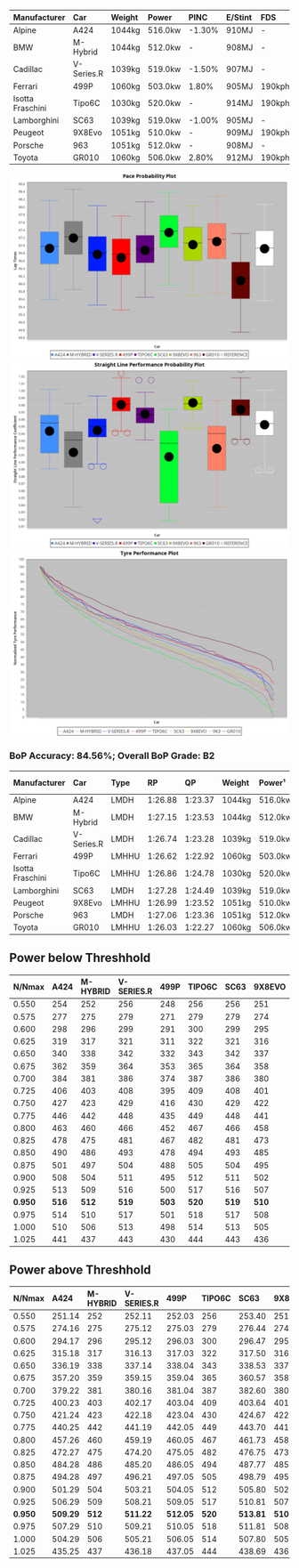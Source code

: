 | Manufacturer     | Car        | Weight | Power   | PINC    | E/Stint | FDS     |
|:-|:-|:-|:-|:-|:-|:-|
| Alpine           | A424       | 1044kg | 516.0kw | -1.30%  | 910MJ   |    -    |
| BMW              | M-Hybrid   | 1044kg | 512.0kw |    -    | 908MJ   |    -    |
| Cadillac         | V-Series.R | 1039kg | 519.0kw | -1.50%  | 907MJ   |    -    |
| Ferrari          | 499P       | 1060kg | 503.0kw | 1.80%   | 905MJ   | 190kph  |
| Isotta Fraschini | Tipo6C     | 1030kg | 520.0kw |    -    | 914MJ   | 190kph  |
| Lamborghini      | SC63       | 1039kg | 519.0kw | -1.00%  | 905MJ   |    -    |
| Peugeot          | 9X8Evo     | 1051kg | 510.0kw |    -    | 909MJ   | 190kph  |
| Porsche          | 963        | 1051kg | 512.0kw |    -    | 908MJ   |    -    |
| Toyota           | GR010      | 1060kg | 506.0kw | 2.80%   | 912MJ   | 190kph  |

![PACECHART](./IMG/OFFICIAL.png)
![STRAIGHTLINEPERFORMANCECHART](./IMG/OFFICIAL_sp.png)
![TYREPERFORMANCECHART](./IMG/OFFICIAL_tw.png)

### BoP Accuracy: 84.56%; Overall BoP Grade: B2
| Manufacturer     | Car        | Type  | RP      | QP      | Weight | Power¹  | Threshhold | PINC    | Power²   | E/Stint | AVG Vmax  | FDS     | RDLC | L/Stint | BOP-Grade | Model Accuracy | Model Points | Match% | SimDiff |
|:-|:-|:-|:-|:-|:-|:-|:-|:-|:-|:-|:-|:-|:-|:-|:-|:-|:-|:-|:-|
| Alpine           | A424       | LMDH  | 1:26.88 | 1:23.37 | 1044kg | 516.0kw | 250.0kph   | -1.30%  | 509.30kw |  910MJ  | 273.64kph |    -    | 1.02 | 43      | ~A1       | 99.58%         | 1429         | 96.36% | #       |
| BMW              | M-Hybrid   | LMDH  | 1:27.15 | 1:23.53 | 1044kg | 512.0kw | 250.0kph   |    -    | 512.00kw |  908MJ  | 269.41kph |    -    | 1.03 | 43      | +B1       | 99.97%         | 2912         | 87.94% | #       |
| Cadillac         | V-Series.R | LMDH  | 1:26.74 | 1:23.28 | 1039kg | 519.0kw | 250.0kph   | -1.50%  | 511.20kw |  907MJ  | 273.06kph |    -    | 1.03 | 43      | ~A1       | 99.49%         | 5225         | 95.98% | #       |
| Ferrari          | 499P       | LMHHU | 1:26.62 | 1:22.92 | 1060kg | 503.0kw | 250.0kph   | 1.80%   | 512.10kw |  905MJ  | 277.12kph | 190kph  | 1.04 | 43      | -B2       | 100.00%        | 5378         | 83.98% | #       |
| Isotta Fraschini | Tipo6C     | LMHHU | 1:26.86 | 1:24.78 | 1030kg | 520.0kw | 250.0kph   |    -    | 520.00kw |  914MJ  | 275.73kph | 190kph  | 1.08 | 43      | +C1       | 100.00%        | 132          | 79.65% | #       |
| Lamborghini      | SC63       | LMDH  | 1:27.28 | 1:24.49 | 1039kg | 519.0kw | 250.0kph   | -1.00%  | 513.80kw |  905MJ  | 269.01kph |    -    | 1.06 | 43      | +C1       | 100.00%        | 784          | 77.23% | #       |
| Peugeot          | 9X8Evo     | LMHHU | 1:26.99 | 1:23.52 | 1051kg | 510.0kw | 250.0kph   |    -    | 510.00kw |  909MJ  | 278.32kph | 190kph  | 1.01 | 43      | +A2       | 100.00%        | 1459         | 91.09% | #       |
| Porsche          | 963        | LMDH  | 1:27.06 | 1:23.36 | 1051kg | 512.0kw | 250.0kph   |    -    | 512.00kw |  908MJ  | 269.87kph |    -    | 1.02 | 43      | ~A1       | 99.92%         | 14207        | 96.81% | #       |
| Toyota           | GR010      | LMHHU | 1:26.03 | 1:22.27 | 1060kg | 506.0kw | 250.0kph   | 2.80%   | 520.20kw |  912MJ  | 277.00kph | 190kph  | 1.04 | 43      | -E2       | 99.86%         | 4280         | 51.98% | #       |

## Power below Threshhold
| N/Nmax    | A424    | M-HYBRID | V-SERIES.R | 499P    | TIPO6C  | SC63    | 9X8EVO  | 963     | GR010   |
|:-|:-|:-|:-|:-|:-|:-|:-|:-|:-|
|  0.550    |  254    |  252     |  256       |  248    |  256    |  256    |  251    |  252    |  249    |
|  0.575    |  277    |  275     |  279       |  271    |  279    |  279    |  274    |  275    |  272    |
|  0.600    |  298    |  296     |  299       |  291    |  300    |  299    |  295    |  296    |  292    |
|  0.625    |  319    |  317     |  321       |  311    |  322    |  321    |  316    |  317    |  313    |
|  0.650    |  340    |  338     |  342       |  332    |  343    |  342    |  337    |  338    |  334    |
|  0.675    |  362    |  359     |  364       |  353    |  365    |  364    |  358    |  359    |  355    |
|  0.700    |  384    |  381     |  386       |  374    |  387    |  386    |  380    |  381    |  377    |
|  0.725    |  406    |  403     |  408       |  395    |  409    |  408    |  401    |  403    |  398    |
|  0.750    |  427    |  423     |  429       |  416    |  430    |  429    |  422    |  423    |  418    |
|  0.775    |  446    |  442     |  448       |  435    |  449    |  448    |  441    |  442    |  437    |
|  0.800    |  463    |  460     |  466       |  452    |  467    |  466    |  458    |  460    |  454    |
|  0.825    |  478    |  475     |  481       |  467    |  482    |  481    |  473    |  475    |  469    |
|  0.850    |  490    |  486     |  493       |  478    |  494    |  493    |  485    |  486    |  481    |
|  0.875    |  501    |  497     |  504       |  488    |  505    |  504    |  495    |  497    |  491    |
|  0.900    |  508    |  504     |  511       |  495    |  512    |  511    |  502    |  504    |  498    |
|  0.925    |  513    |  509     |  516       |  500    |  517    |  516    |  507    |  509    |  503    |
| **0.950** | **516** | **512**  | **519**    | **503** | **520** | **519** | **510** | **512** | **506** |
|  0.975    |  514    |  510     |  517       |  501    |  518    |  517    |  508    |  510    |  504    |
|  1.000    |  510    |  506     |  513       |  498    |  514    |  513    |  505    |  506    |  501    |
|  1.025    |  441    |  437     |  443       |  430    |  444    |  443    |  436    |  437    |  432    |

## Power above Threshhold
| N/Nmax    | A424       | M-HYBRID | V-SERIES.R | 499P       | TIPO6C  | SC63       | 9X8EVO  | 963     | GR010      |
|:-|:-|:-|:-|:-|:-|:-|:-|:-|:-|
|  0.550    |  251.14    |  252     |  252.11    |  252.03    |  256    |  253.40    |  251    |  252    |  256.08    |
|  0.575    |  274.16    |  275     |  275.12    |  275.03    |  279    |  276.44    |  274    |  275    |  279.09    |
|  0.600    |  294.17    |  296     |  295.12    |  296.03    |  300    |  296.47    |  295    |  296    |  300.10    |
|  0.625    |  315.18    |  317     |  316.13    |  317.03    |  322    |  317.50    |  316    |  317    |  322.10    |
|  0.650    |  336.19    |  338     |  337.14    |  338.04    |  343    |  338.53    |  337    |  338    |  343.11    |
|  0.675    |  357.20    |  359     |  359.15    |  359.04    |  365    |  360.57    |  358    |  359    |  365.12    |
|  0.700    |  379.22    |  381     |  380.16    |  381.04    |  387    |  382.60    |  380    |  381    |  387.13    |
|  0.725    |  400.23    |  403     |  402.17    |  403.04    |  409    |  403.64    |  401    |  403    |  409.13    |
|  0.750    |  421.24    |  423     |  422.18    |  423.04    |  430    |  424.67    |  422    |  423    |  430.14    |
|  0.775    |  440.25    |  442     |  441.19    |  442.05    |  449    |  443.70    |  441    |  442    |  449.15    |
|  0.800    |  457.26    |  460     |  459.19    |  460.05    |  467    |  461.73    |  458    |  460    |  467.15    |
|  0.825    |  472.27    |  475     |  474.20    |  475.05    |  482    |  476.75    |  473    |  475    |  482.16    |
|  0.850    |  484.28    |  486     |  485.20    |  486.05    |  494    |  487.77    |  485    |  486    |  494.16    |
|  0.875    |  494.28    |  497     |  496.21    |  497.05    |  505    |  498.79    |  495    |  497    |  505.16    |
|  0.900    |  501.29    |  504     |  503.21    |  504.05    |  512    |  505.80    |  502    |  504    |  512.17    |
|  0.925    |  506.29    |  509     |  508.21    |  509.05    |  517    |  510.81    |  507    |  509    |  517.17    |
| **0.950** | **509.29** | **512**  | **511.22** | **512.05** | **520** | **513.81** | **510** | **512** | **520.17** |
|  0.975    |  507.29    |  510     |  509.21    |  510.05    |  518    |  511.81    |  508    |  510    |  518.17    |
|  1.000    |  504.29    |  506     |  505.21    |  506.05    |  514    |  507.80    |  505    |  506    |  514.17    |
|  1.025    |  435.25    |  437     |  436.18    |  437.05    |  444    |  438.69    |  436    |  437    |  444.14    |
